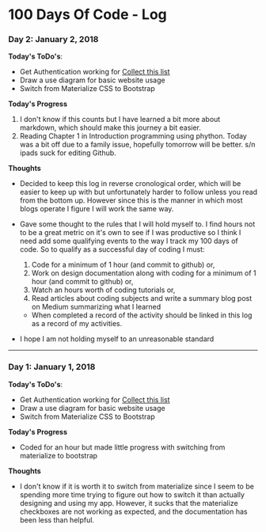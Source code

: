 # 100 Days Of Code - Log

### Day 2: January 2, 2018
**Today's ToDo's**:

+ Get Authentication working for [Collect this list](https://github.com/SGTMcClain/collectThisList)
+ Draw a use diagram for basic website usage
+ Switch from Materialize CSS to Bootstrap

**Today's Progress**
1. I don't know if this counts but I have learned a bit more about markdown, which should make this journey a bit easier.
2. Reading Chapter 1 in Introduction programming using phython. Today was a bit off due to a family issue, hopefully tomorrow will be better. s/n ipads suck for editing Github.

**Thoughts**
+ Decided to keep this log in reverse cronological order, which will be easier to keep up with but unfortunately harder to follow unless you read from the bottom up.  However since this is the manner in which most blogs operate I figure I will work the same way.

+ Gave some thought to the rules that I will hold myself to.  I find hours not to be a great metric on it's own to see if I was productive so I think I need add some qualifying events to the way I track my 100 days of code. So to qualify as a successful day of coding I must:

  1. Code for a minimum of 1 hour (and commit to github) or,
  2. Work on design documentation along with coding for a minimum of 1 hour (and commit to github) or,
  3. Watch an hours worth of coding tutorials or,
  4. Read articles about coding subjects and write a summary blog post on Medium summarizing what I learned

  + When completed a record of the activity should be linked in this log as a record of my activities.
+ I hope I am not holding myself to an unreasonable standard

---
### Day 1: January 1, 2018
**Today's ToDo's**:
+ Get Authentication working for [Collect this list](https://github.com/SGTMcClain/collectThisList)
+ Draw a use diagram for basic website usage
+ Switch from Materialize CSS to Bootstrap

**Today's Progress**

+ Coded for an hour but made little progress with switching from materialize to bootstrap

**Thoughts**

+ I don't know if it is worth it to switch from materialize since I seem to be spending more time trying to figure out how to switch it than actually designing and using my app.  However, it sucks that the materialize checkboxes are not working as expected, and the documentation has been less than helpful.

<!--  Cheat Sheet!
### Day 0: February 30, 2016 (Example 1)
##### (delete me or comment me out)
-
**Today's Progress**: Fixed CSS, worked on canvas functionality for the app.
-
**Thoughts:** I really struggled with CSS, but, overall, I feel like I am slowly getting better at it. Canvas is still new for me, but I managed to figure out some basic functionality.
-
**Link to work:** [Calculator App](http://www.example.com)
-
### Day 0: February 30, 2016 (Example 2)
##### (delete me or comment me out)
-
**Today's Progress**: Fixed CSS, worked on canvas functionality for the app.
-
**Thoughts**: I really struggled with CSS, but, overall, I feel like I am slowly getting better at it. Canvas is still new for me, but I managed to figure out some basic functionality.
-
**Link(s) to work**: [Calculator App](http://www.example.com)
-
### Day 1: June 27, Monday
-
**Today's Progress**: I've gone through many exercises on FreeCodeCamp.
-
**Thoughts** I've recently started coding, and it's a great feeling when I finally solve an algorithm challenge after a lot of attempts and hours spent.
-
**Link(s) to work**
1. [Find the Longest Word in a String](https://www.freecodecamp.com/challenges/find-the-longest-word-in-a-string)
2. [Title Case a Sentence](https://www.freecodecamp.com/challenges/title-case-a-sentence)
-->
